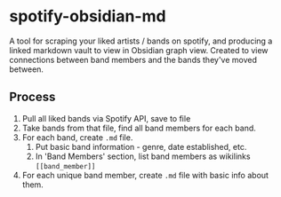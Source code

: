 # spotify-obsidian-md
A tool for scraping your liked artists / bands on spotify, and producing a linked markdown vault to view in Obsidian graph view. Created to view connections between band members and the bands they've moved between.

## Process
1. Pull all liked bands via Spotify API, save to file
2. Take bands from that file, find all band members for each band.
3. For each band, create `.md` file.
	1. Put basic band information - genre, date established, etc.
	2. In 'Band Members' section, list band members as wikilinks `[[band_member]]`
4. For each unique band member, create `.md` file with basic info about them.